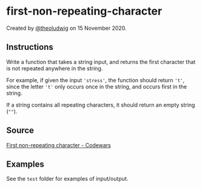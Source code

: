 # first-non-repeating-character

Created by [@theoludwig](https://github.com/theoludwig) on 15 November 2020.

## Instructions

Write a function that takes a string input, and returns the first character that is not repeated anywhere in the string.

For example, if given the input `'stress'`, the function should return `'t'`, since the letter `'t'` only occurs once in the string, and occurs first in the string.

If a string contains all repeating characters, it should return an empty string (`""`).

## Source

[First non-repeating character - Codewars](https://www.codewars.com/kata/52bc74d4ac05d0945d00054e/)

## Examples

See the `test` folder for examples of input/output.
